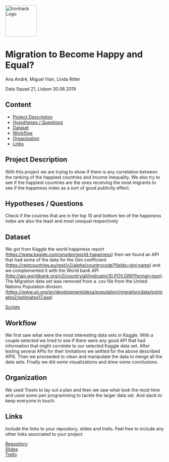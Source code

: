 <img src="https://bit.ly/2VnXWr2" alt="Ironhack Logo" width="100"/>

# Migration to Become Happy and Equal?

Ana André, Miguel Vian, Linda Ritter

Data Squad 21, Lisbon 30.08.2019

## Content
- [Project Description](#project-description)
- [Hypotheses / Questions](#hypotheses-/-questions)
- [Dataset](#dataset)
- [Workflow](#workflow)
- [Organization](#organization)
- [Links](#links)

<a name="project-description"></a>

## Project Description

With this project we are trying to show if there is any correlation between the ranking of the happiest countries and income inequality. We also try to see if the happiest countries are the ones receiving the most migrants to see if the happiness index as a sort of good publicity effect.

<a name="hypotheses-/-questions"></a>

## Hypotheses / Questions

Check if the coutries that are in the top 10 and bottom ten of the happiness index are also the least and most unequal respectively 

<a name="dataset"></a>

## Dataset

We got from Kaggle the world happiness report (https://www.kaggle.com/unsdsn/world-happiness) then we found an API that had some of the data for the Gini coefficient (https://restcountries.eu/rest/v2/alpha/countrycode?fields=gini;name) and we complemented it with the World bank API (http://api.worldbank.org/v2/country/all/indicator/SI.POV.GINI?format=json). The Migration data set was removed from a .csv file from the United Nations Population division. (https://www.un.org/en/development/desa/population/migration/data/estimates2/estimates17.asp)


[Scripts]() 

<a name="workflow"></a>

## Workflow

We first saw what were the most interesting data sets in Kaggle. With a couple selected we tried to see if there were any good API that had information that might correlate to our selected Kaggle data set. After testing several APIs for their limitations we settled for the above described APIS. Then we proceeded to clean and manipulate the data to merge all the data sets.
Finally we did some visualizations and drew some conclusions. 


<a name="organization"></a>

## Organization


We used Treelo to lay out a plan and then we saw what took the most time and used some pair programming to tackle the larger data set. And slack to keep everyone in touch.

<a name="links"></a>

## Links
Include the links to your repository, slides and trello. Feel free to include any other links associated to your project. 

[Repository](https://github.com/naivm/Project-Week-3-Data-Thieves/)  
[Slides](https://docs.google.com/presentation/d/1ivRzag6RJTTuxx4tbiU9L20Tr4DpGZ0FgeU4eMsglts/edit#slide=id.g418f182ad8_0_73)  
[Trello](https://trello.com/b/ICMRFtMd/project-week-3)  
